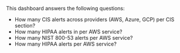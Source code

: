 This dashboard answers the following questions:

- How many CIS alerts across providers (AWS, Azure, GCP) per CIS section?
- How many HIPAA alerts in per AWS service?
- How many NIST 800-53 alerts per AWS service?
- How many HIPAA alerts per AWS service?
